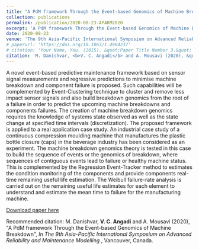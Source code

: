 ```yaml
---
title: "A PdM framework Through the Event-based Genomics of Machine Breakdown"
collection: publications
permalink: /publication/2020-08-23-APARM2020
excerpt: 'A PdM framework Through the Event-based Genomics of Machine Breakdown.'
date: 2020-08-23
venue: 'The 9th Asia-Pacific International Symposium on Advanced Reliability and Maintenance Modelling, Vancouver, Canada'
# paperurl: 'https://doi.org/10.1063/1.4984237'
# citation: 'Your Name, You. (2015). &quot;Paper Title Number 3.&quot; <i>Journal 1</i>. 1(3).'
citation: 'M. Danishvar, <b>V. C. Angadi</b> and A. Mousavi (2020), &quot;A PdM framework Through the Event-based Genomics of Machine Breakdown&quot;, <i>In The 9th Asia-Pacific International Symposium on Advanced Reliability and Maintenance Modelling </i>, Vancouver, Canada.'
---
```


A novel event-based predictive maintenance framework based on sensor signal measurements and regressive predictions to minimise machine breakdown and component failure is proposed. Such capabilities will be complemented by Event-Clustering technique to cluster and remove less impact sensor signals and also build breakdown genomics from the root of a failure in order to predict the upcoming machine breakdowns and components failures. The creation of machine breakdown genomics requires the knowledge of systems state observed as well as the state change at specified time intervals (discretization). The proposed framework is applied to a real application case study. An industrial case study of a continuous compression moulding machine that manufactures the plastic bottle closure (caps) in the beverage industry has been considered as an experiment. The machine breakdown genomics theory is tested in this case to build the sequence of events or the genomics of breakdown, where sequences of contiguous events lead to failure or healthy machine status. This is complemented by the Regression Event-Tracker method to estimates the condition monitoring of the components and provide components real-time remaining useful life estimation. The Weibull failure-rate analysis is carried out on the remaining useful life estimates for each element to understand and estimate the mean time to failure for the manufacturing machine.

[Download paper here](https://vcangadi1.github.io/files/APARM2020.pdf)


Recommended citation: M. Danishvar, <b>V. C. Angadi</b> and A. Mousavi (2020), &quot;A PdM framework Through the Event-based Genomics of Machine Breakdown&quot;, <i>In The 9th Asia-Pacific International Symposium on Advanced Reliability and Maintenance Modelling </i>, Vancouver, Canada.
